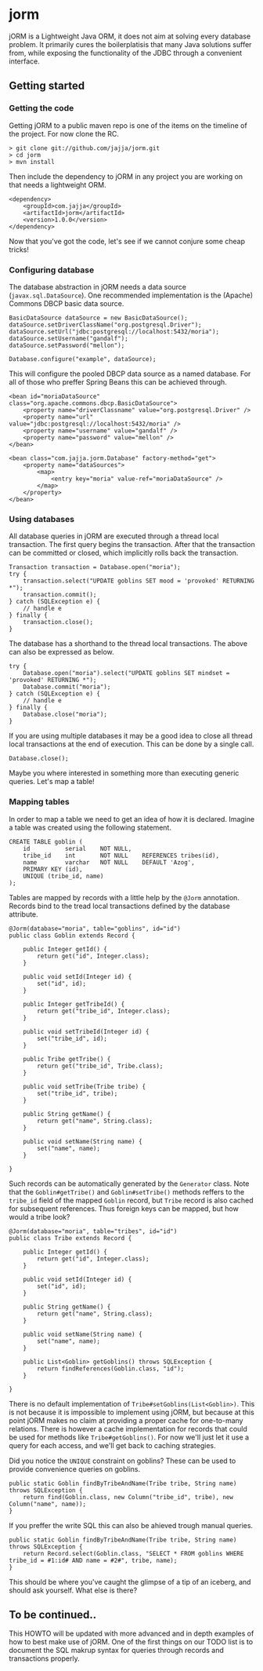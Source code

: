 # jorm

jORM is a Lightweight Java ORM, it does not aim at solving every database problem. It primarily cures the boilerplatisis that many Java solutions suffer from, while exposing the functionality of the JDBC through a convenient interface.

## Getting started

### Getting the code

Getting jORM to a public maven repo is one of the items on the timeline of the project. For now clone the RC.

    > git clone git://github.com/jajja/jorm.git
    > cd jorm
    > mvn install

Then include the dependency to jORM in any project you are working on that needs a lightweight ORM.

    <dependency>
        <groupId>com.jajja</groupId>
        <artifactId>jorm</artifactId>
        <version>1.0.0</version>
    </dependency>

Now that you've got the code, let's see if we cannot conjure some cheap tricks!

### Configuring database

The database abstraction in jORM needs a data source (`javax.sql.DataSource`). One recommended implementation is the (Apache) Commons DBCP basic data source.

    BasicDataSource dataSource = new BasicDataSource();
    dataSource.setDriverClassName("org.postgresql.Driver");
    dataSource.setUrl("jdbc:postgresql://localhost:5432/moria");
    dataSource.setUsername("gandalf");
    dataSource.setPassword("mellon");
    
    Database.configure("example", dataSource);

This will configure the pooled DBCP data source as a named database. For all of those who preffer Spring Beans this can be achieved through.

    <bean id="moriaDataSource" class="org.apache.commons.dbcp.BasicDataSource">
        <property name="driverClassname" value="org.postgresql.Driver" />
        <property name="url" value="jdbc:postgresql://localhost:5432/moria" />
        <property name="username" value="gandalf" />
        <property name="password" value="mellon" />
    </bean>
    
    <bean class="com.jajja.jorm.Database" factory-method="get">
        <property name="dataSources">
            <map>
                <entry key="moria" value-ref="moriaDataSource" />
            </map>
        </property>
    </bean>

### Using databases

All database queries in jORM are executed through a thread local transaction. The first query begins the transaction. After that the transaction can be committed or closed, which implicitly rolls back the transaction.

    Transaction transaction = Database.open("moria");
    try {
        transaction.select("UPDATE goblins SET mood = 'provoked' RETURNING *");
        transaction.commit();
    } catch (SQLException e) {
        // handle e
    } finally {
        transaction.close();
    }

The database has a shorthand to the thread local transactions. The above can also be expressed as below.

    try {
        Database.open("moria").select("UPDATE goblins SET mindset = 'provoked' RETURNING *");
        Database.commit("moria");
    } catch (SQLException e) {
        // handle e
    } finally {
        Database.close("moria");
    }

If you are using multiple databases it may be a good idea to close all thread local transactions at the end of execution. This can be done by a single call.

    Database.close();
    
Maybe you where interested in something more than executing generic queries. Let's map a table!

### Mapping tables

In order to map a table we need to get an idea of how it is declared. Imagine a table was created using the following statement.

    CREATE TABLE goblin (
        id          serial    NOT NULL,
        tribe_id    int       NOT NULL    REFERENCES tribes(id),
        name        varchar   NOT NULL    DEFAULT 'Azog', 
        PRIMARY KEY (id),
        UNIQUE (tribe_id, name)
    );

Tables are mapped by records with a little help by the `@Jorm` annotation. Records bind to the tread local transactions defined by the database attribute.

    @Jorm(database="moria", table="goblins", id="id")
    public class Goblin extends Record {
    
        public Integer getId() {
            return get("id", Integer.class);
        }
    
        public void setId(Integer id) {
            set("id", id);
        }
    
        public Integer getTribeId() {
            return get("tribe_id", Integer.class);
        }
    
        public void setTribeId(Integer id) {
            set("tribe_id", id);
        }
    
        public Tribe getTribe() {
            return get("tribe_id", Tribe.class);
        }
    
        public void setTribe(Tribe tribe) {
            set("tribe_id", tribe);
        }
    
        public String getName() {
            return get("name", String.class);
        }
    
        public void setName(String name) {
            set("name", name);
        }
    
    }

Such records can be automatically generated by the `Generator` class. Note that the `Goblin#getTribe()` and `Goblin#setTribe()` methods reffers to the `tribe_id` field of the mapped `Goblin` record, but `Tribe` record is also cached for subsequent references. Thus foreign keys can be mapped, but how would a tribe look?

    @Jorm(database="moria", table="tribes", id="id")
    public class Tribe extends Record {
        
        public Integer getId() {
            return get("id", Integer.class);
        }
        
        public void setId(Integer id) {
            set("id", id);
        }
        
        public String getName() {
            return get("name", String.class);
        }
        
        public void setName(String name) {
            set("name", name);
        }
        
        public List<Goblin> getGoblins() throws SQLException {
            return findReferences(Goblin.class, "id");
        }
        
    }

There is no default implementation of `Tribe#setGoblins(List<Goblin>)`. This is not because it is impossible to implement using jORM, but because at this point jORM makes no claim at providing a proper cache for one-to-many relations. There is however a cache implementation for records that could be used for methods like `Tribe#getGoblins()`. For now we'll just let it use a query for each access, and we'll get back to caching strategies.

Did you notice the `UNIQUE` constraint on goblins? These can be used to provide convenience queries on goblins.

    public static Goblin findByTribeAndName(Tribe tribe, String name) throws SQLException {
        return find(Goblin.class, new Column("tribe_id", tribe), new Column("name", name));
    }

If you preffer the write SQL this can also be ahieved trough manual queries.

    public static Goblin findByTribeAndName(Tribe tribe, String name) throws SQLException {
        return Record.select(Goblin.class, "SELECT * FROM goblins WHERE tribe_id = #1:id# AND name = #2#", tribe, name);
    }

This should be where you've caught the glimpse of a tip of an iceberg, and should ask yourself. What else is there?

## To be continued..

This HOWTO will be updated with more advanced and in depth examples of how to best make use of jORM. One of the first things on our TODO list is to document the SQL makrup syntax for queries through records and transactions properly.
